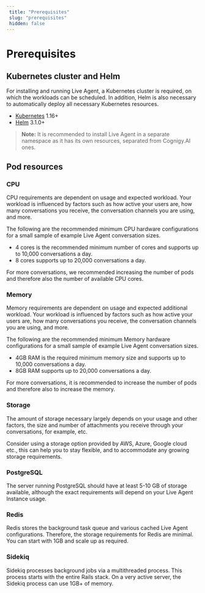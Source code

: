 ```yaml
---
 title: "Prerequisites" 
 slug: "prerequisites" 
 hidden: false 
---
```

# Prerequisites

## Kubernetes cluster and Helm

For installing and running Live Agent, a Kubernetes cluster is required, on which the workloads can be scheduled. In addition, Helm is also necessary to automatically deploy all necessary Kubernetes resources. 

- [Kubernetes](https://kubernetes.io/) 1.16+
- [Helm](https://helm.sh/) 3.1.0+

>**Note:** It is recommended to install Live Agent in a separate namespace as it has its own resources, separated from Cognigy.AI ones.

## Pod resources

### CPU

CPU requirements are dependent on usage and expected workload.
Your workload is influenced by factors such as how active your users are, how many conversations you receive, the conversation channels you are using, and more.

The following are the recommended minimum CPU hardware configurations for a small sample of example Live Agent conversation sizes.

- 4 cores is the recommended minimum number of cores and supports up to 10,000 conversations a day.
- 8 cores supports up to 20,000 conversations a day.

For more conversations,
we recommended increasing the number of pods and therefore also the number of available CPU cores.

### Memory

Memory requirements are dependent on usage and expected additional workload.
Your workload is influenced by factors such as how active your users are,
how many conversations you receive, the conversation channels you are using, and more.

The following are the recommended minimum Memory hardware configurations for a small sample of example Live Agent conversation sizes.

- 4GB RAM is the required minimum memory size and supports up to 10,000 conversations a day.
- 8GB RAM supports up to 20,000 conversations a day.

For more conversations, it is recommended to increase the number of pods and therefore also to increase the memory.

### Storage

The amount of storage necessary largely depends on your usage and other factors, the size and number of attachments you receive through your conversations, for example, etc.

Consider using a storage option provided by AWS, Azure, Google cloud etc., this can help you to stay flexible, and to accommodate any growing storage requirements.

### PostgreSQL

The server running PostgreSQL should have at least 5-10 GB of storage available, although the exact requirements will depend on your Live Agent Instance usage.

### Redis

Redis stores the background task queue and various cached Live Agent configurations. Therefore, the storage requirements for Redis are minimal. You can start with 1GB and scale up as required.

### Sidekiq

Sidekiq processes background jobs via a multithreaded process. This process starts with the entire Rails stack. On a very active server, the Sidekiq process can use 1GB+ of memory.

